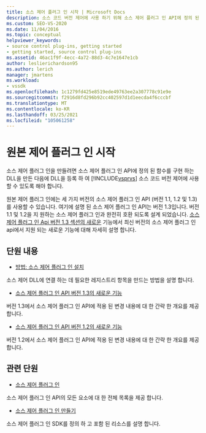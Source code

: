 ```yaml
---
title: 소스 제어 플러그 인 시작 | Microsoft Docs
description: 소스 코드 버전 제어에 사용 하기 위해 소스 제어 플러그 인 API에 정의 된 함수를 구현 하는 소스 제어 플러그 인을 만드는 방법에 대해 알아봅니다.
ms.custom: SEO-VS-2020
ms.date: 11/04/2016
ms.topic: conceptual
helpviewer_keywords:
- source control plug-ins, getting started
- getting started, source control plug-ins
ms.assetid: 46ac1f9f-4ecc-4a72-88d3-4c7e1647e1cb
author: leslierichardson95
ms.author: lerich
manager: jmartens
ms.workload:
- vssdk
ms.openlocfilehash: 1c1279fd425e8519ede49763ee2a307778c91e9e
ms.sourcegitcommit: f2916d8fd296b92cc402597d1d1eecda4f6cccbf
ms.translationtype: MT
ms.contentlocale: ko-KR
ms.lasthandoff: 03/25/2021
ms.locfileid: "105061258"
---
```

# <a name="get-started-with-source-control-plug-ins"></a>원본 제어 플러그 인 시작
소스 제어 플러그 인을 만들려면 소스 제어 플러그 인 API에 정의 된 함수를 구현 하는 DLL을 만든 다음에 DLL을 등록 하 여 [!INCLUDE[vsprvs](../../code-quality/includes/vsprvs_md.md)] 소스 코드 버전 제어에 사용할 수 있도록 해야 합니다.

 원본 제어 플러그 인에는 세 가지 버전의 소스 제어 플러그 인 API (버전 1.1, 1.2 및 1.3)를 사용할 수 있습니다. 여기에 설명 된 소스 제어 플러그 인 API는 버전 1.3입니다. 버전 1.1 및 1.2을 지 원하는 소스 제어 플러그 인과 완전히 호환 되도록 설계 되었습니다. [소스 제어 플러그 인 Api 버전 1.3 섹션의 새로운](../../extensibility/internals/what-s-new-in-the-source-control-plug-in-api-version-1-3.md) 기능에서 최신 버전의 소스 제어 플러그 인 api에서 지원 되는 새로운 기능에 대해 자세히 설명 합니다.

## <a name="in-this-section"></a>단원 내용
- [방법: 소스 제어 플러그 인 설치](../../extensibility/internals/how-to-install-a-source-control-plug-in.md)

 소스 제어 DLL에 연결 하는 데 필요한 레지스트리 항목을 만드는 방법을 설명 합니다.

- [소스 제어 플러그 인 API 버전 1.3의 새로운 기능](../../extensibility/internals/what-s-new-in-the-source-control-plug-in-api-version-1-3.md)

 버전 1.3에서 소스 제어 플러그 인 API에 적용 된 변경 내용에 대 한 간략 한 개요를 제공 합니다.

- [소스 제어 플러그 인 API 버전 1.2의 새로운 기능](../../extensibility/internals/what-s-new-in-the-source-control-plug-in-api-version-1-2.md)

 버전 1.2에서 소스 제어 플러그 인 API에 적용 된 변경 내용에 대 한 간략 한 개요를 제공 합니다.

## <a name="related-sections"></a>관련 단원
- [소스 제어 플러그 인](../../extensibility/source-control-plug-ins.md)

 소스 제어 플러그 인 API의 모든 요소에 대 한 전체 목록을 제공 합니다.

- [소스 제어 플러그 인 만들기](../../extensibility/internals/creating-a-source-control-plug-in.md)

 소스 제어 플러그 인 SDK를 정의 하 고 포함 된 리소스를 설명 합니다.
